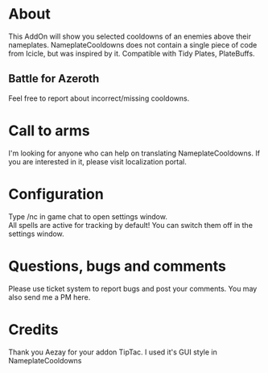 # About
This AddOn will show you selected cooldowns of an enemies above their nameplates. NameplateCooldowns does not contain a single piece of code from Icicle, but was inspired by it. 
Compatible with Tidy Plates, PlateBuffs.

## Battle for Azeroth 
Feel free to report about incorrect/missing cooldowns. 

# Call to arms
I'm looking for anyone who can help on translating NameplateCooldowns. If you are interested in it, please visit localization portal.  

# Configuration
Type /nc in game chat to open settings window.  
All spells are active for tracking by default! You can switch them off in the settings window.  

# Questions, bugs and comments
Please use ticket system to report bugs and post your comments. 
You may also send me a PM here.

# Credits
Thank you Aezay for your addon TipTac. I used it's GUI style in NameplateCooldowns
